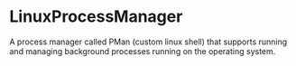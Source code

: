 # LinuxProcessManager
A process manager called PMan (custom linux shell) that supports running and managing background processes running on the operating system.
